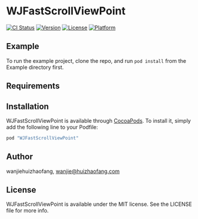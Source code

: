 # WJFastScrollViewPoint

[![CI Status](http://img.shields.io/travis/wanjiehuizhaofang/WJFastScrollViewPoint.svg?style=flat)](https://travis-ci.org/wanjiehuizhaofang/WJFastScrollViewPoint)
[![Version](https://img.shields.io/cocoapods/v/WJFastScrollViewPoint.svg?style=flat)](http://cocoapods.org/pods/WJFastScrollViewPoint)
[![License](https://img.shields.io/cocoapods/l/WJFastScrollViewPoint.svg?style=flat)](http://cocoapods.org/pods/WJFastScrollViewPoint)
[![Platform](https://img.shields.io/cocoapods/p/WJFastScrollViewPoint.svg?style=flat)](http://cocoapods.org/pods/WJFastScrollViewPoint)

## Example

To run the example project, clone the repo, and run `pod install` from the Example directory first.

## Requirements

## Installation

WJFastScrollViewPoint is available through [CocoaPods](http://cocoapods.org). To install
it, simply add the following line to your Podfile:

```ruby
pod "WJFastScrollViewPoint"
```

## Author

wanjiehuizhaofang, wanjie@huizhaofang.com

## License

WJFastScrollViewPoint is available under the MIT license. See the LICENSE file for more info.
